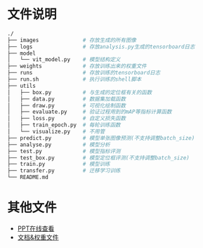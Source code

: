 # 文件说明
```bash
./
├── images              # 存放生成的所有图像
├── logs                # 存放analysis.py生成的tensorboard日志
├── model
│   └── vit_model.py    # 模型结构定义
├── weights             # 存放训练出来的权重文件
├── runs                # 存放训练的tensorboard日志
├── run.sh              # 执行训练的shell脚本
├── utils
│   ├── box.py          # 与生成的定位框有关的函数
│   ├── data.py         # 数据集加载函数
│   ├── draw.py         # 可视化绘制函数
│   ├── evaluate.py     # 验证过程用到的mAP等指标计算函数
│   ├── loss.py         # 自定义损失函数
│   ├── train_epoch.py  # 每轮训练函数
│   └── visualize.py    # 不用管
├── predict.py          # 模型单张图像预测(不支持调整batch_size)
├── analyse.py          # 模型分析
├── test.py             # 模型指标评测
├── test_box.py         # 模型定位框评测(不支持调整batch_size)
├── train.py            # 模型训练
├── transfer.py         # 迁移学习训练
└── README.md
````
# 其他文件
- [PPT在线查看](https://www.canva.cn/design/DAFjngSSw-4/NuFrB6opqQzES74DWigaZQ/edit?utm_content=DAFjngSSw-4&utm_campaign=designshare&utm_medium=link2&utm_source=sharebutton)
- [文档&权重文件](https://pan.baidu.com/s/1oF88oYn44TAGrdj5fB1ARw?pwd=9cx7)